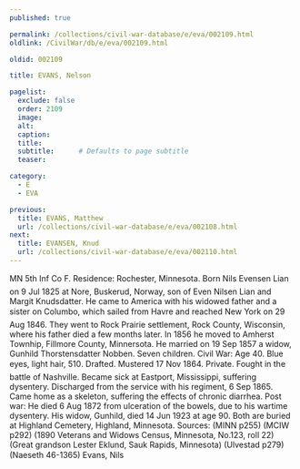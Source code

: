 ```yaml
---
published: true

permalink: /collections/civil-war-database/e/eva/002109.html
oldlink: /CivilWar/db/e/eva/002109.html

oldid: 002109

title: EVANS, Nelson

pagelist:
  exclude: false
  order: 2109
  image: 
  alt:
  caption:
  title:
  subtitle:      # Defaults to page subtitle
  teaser:

category: 
  - E 
  - EVA

previous:
  title: EVANS, Matthew
  url: /collections/civil-war-database/e/eva/002108.html  
next:
  title: EVANSEN, Knud
  url: /collections/civil-war-database/e/eva/002110.html   
---
```

MN 5th Inf Co F. Residence: Rochester, Minnesota. Born &#147;Nils Evensen Lian&#148; on 9 Jul 1825 at Nore, Buskerud, Norway, son of Even Nilsen Lian and Margit Knudsdatter. He came to America with his widowed father and a sister on &#147;Columbo&#148;, which sailed from Havre and reached New York on 29 Aug 1846. They went to Rock Prairie settlement, Rock County, Wisconsin, where his father died a few months later. In 1856 he moved to Amherst Townhip, Fillmore County, Minnersota. He married on 19 Sep 1857 a widow, Gunhild Thorstensdatter Nobben. Seven children. Civil War: Age 40. Blue eyes, light hair, 5&#146;10&#148;. Drafted. Mustered 17 Nov 1864. Private. Fought in the battle of Nashville. Became sick at Eastport, Mississippi, suffering dysentery. Discharged from the service with his regiment, 6 Sep 1865. Came home as a skeleton, suffering the effects of chronic diarrhea. Post war: He died 6 Aug 1872 from ulceration of the bowels, due to his wartime dysentery. His widow, Gunhild, died 14 Jun 1923 at age 90. Both are buried at Highland Cemetery, Highland, Minnesota. Sources: (MINN p255) (MCIW p292) (1890 Veterans and Widows Census, Minnesota, No.123, roll 22) (Great grandson Lester Eklund, Sauk Rapids, Minnesota) (Ulvestad p279) (Naeseth &#146;46-1365) &#147;Evans, Nils&#148;